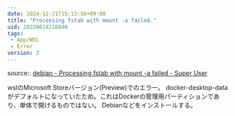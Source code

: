 ```yaml
---
date: 2024-12-21T15:13:50+09:00
title: "Processing fstab with mount -a failed."
uid: 20220614210840
tags:
 - App/WSL
 - Error
version: 2
---
```


source:: [debian - Processing fstab with mount -a failed - Super User](https://superuser.com/questions/1691352/processing-fstab-with-mount-a-failed)

wslのMicrosoft Storeバージョン(Preview)でのエラー。
docker-desktop-dataがデフォルトになっていたため。これはDockerの管理用パーティションであり、単体で開けるものではない。
Debianなどをインストールする。
